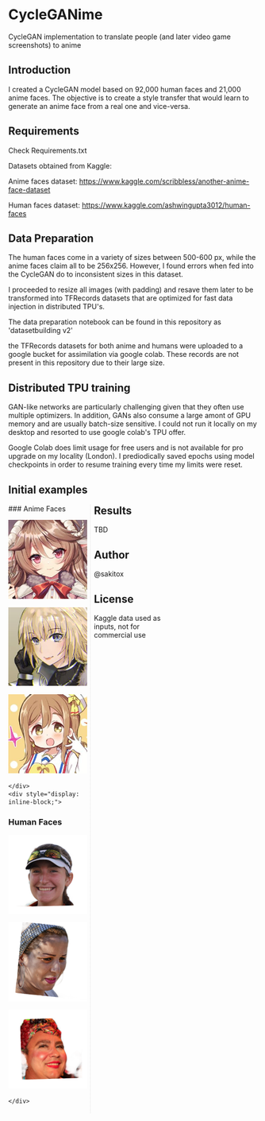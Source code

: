 # CycleGANime
CycleGAN implementation to translate people (and later video game screenshots) to anime

## Introduction

I created a CycleGAN model based on 92,000 human faces and 21,000 anime faces. The objective is to create a style transfer that would learn to generate an anime face from a real one and vice-versa.

## Requirements

Check Requirements.txt

Datasets obtained from Kaggle:
  
  Anime faces dataset: https://www.kaggle.com/scribbless/another-anime-face-dataset
  
  Human faces dataset: https://www.kaggle.com/ashwingupta3012/human-faces
  
## Data Preparation

The human faces come in a variety of sizes between 500-600 px, while the anime faces claim all to be 256x256. However, I found errors when fed into the CycleGAN do to inconsistent sizes in this dataset.

I proceeded to resize all images (with padding) and resave them later to be transformed into TFRecords datasets that are optimized for fast data injection in distributed TPU's.

The data preparation notebook can be found in this repository as 'datasetbuilding v2'

the TFRecords datasets for both anime and humans were uploaded to a google bucket for assimilation via google colab. These records are not present in this repository due to their large size.

## Distributed TPU training

GAN-like networks are particularly challenging given that they often use multiple optimizers. In addition, GANs also consume a large amont of GPU memory and are usually batch-size sensitive. I could not run it locally on my desktop and resorted to use google colab's TPU offer.

Google Colab does limit usage for free users and is not available for pro upgrade on my locality (London). I prediodically saved epochs using model checkpoints in order to resume training every time my limits were reset.

## Initial examples

<div style="-webkit-column-count: 3; -moz-column-count: 3; column-count: 3; -webkit-column-rule: 1px dotted #e0e0e0; -moz-column-rule: 1px dotted #e0e0e0; column-rule: 1px dotted #e0e0e0;">
    <div style="display: inline-block;">
        ### Anime Faces

![alt text](https://github.com/sakitox/CycleGANime/blob/main/Anime/10004131_result.jpg?raw=true)

![alt text](https://github.com/sakitox/CycleGANime/blob/main/Anime/10006043_result.jpg?raw=true)

![alt text](https://github.com/sakitox/CycleGANime/blob/main/Anime/10009741_result.jpg?raw=true)

    </div>
    <div style="display: inline-block;">
### Human Faces

![alt text](https://github.com/sakitox/CycleGANime/blob/main/Human/0000.png?raw=true)

![alt text](https://github.com/sakitox/CycleGANime/blob/main/Human/0001.png?raw=true)

![alt text](https://github.com/sakitox/CycleGANime/blob/main/Human/0002.png?raw=true)

    </div>
</div>


## Results

TBD

## Author

@sakitox

## License

Kaggle data used as inputs, not for commercial use
